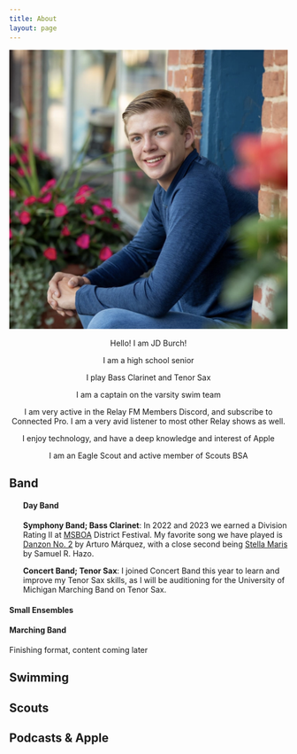 ```yaml
---
title: About
layout: page
---
```


<img src="/assets/images/profilepfp.jpg" alt="test">

<center> <p>Hello! I am JD Burch!</p>
<p>I am a high school senior</p>
<p>I play Bass Clarinet and Tenor Sax</p>
<p>I am a captain on the varsity swim team</p>
<p>I am very active in the Relay FM Members Discord, and subscribe to Connected Pro. I am a very avid listener to most other Relay shows as well.</p>
<p>I enjoy technology, and have a deep knowledge and interest of Apple</p>
<p>I am an Eagle Scout and active member of Scouts BSA</p> </center>

<h2>Band</h2>

<div style="text-indent: 25px;"> <h4>Day Band</h4> </div>
<div style="margin-left: 25px;"> <b>Symphony Band; Bass Clarinet</b>: In 2022 and 2023 we earned a Division Rating II at <a href="https://www.youtube.com/watch?v=Zd1X7nPsM4Q">MSBOA</a> District Festival. My favorite song we have played is <a href="https://www.youtube.com/watch?v=FeFiOnbKYcc">Danzon No. 2</a> by Arturo Márquez, with a close second being <a href="https://www.youtube.com/watch?v=Zd1X7nPsM4Q">Stella Maris</a> by Samuel R. Hazo.
<p><b>Concert Band; Tenor Sax</b>: I joined Concert Band this year to learn and improve my Tenor Sax skills, as I will be auditioning for the University of Michigan Marching Band on Tenor Sax.</p> </div>

<h4>Small Ensembles</h4>

<h4>Marching Band</h4>
<p>Finishing format, content coming later</p>

<h2>Swimming</h2>

<h2>Scouts</h2>

<h2>Podcasts & Apple</h2>
